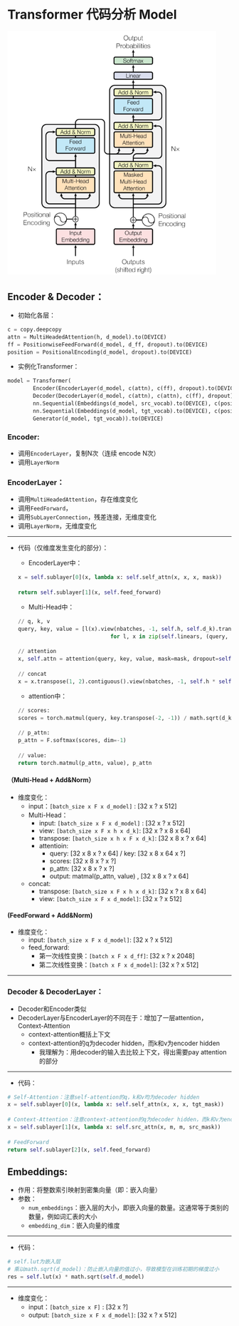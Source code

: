 # Transformer 代码分析 Model

<img src="./assets/image-20231128103528894.png" alt="image-20231128103528894" style="zoom: 80%;" />

## Encoder & Decoder：

* 初始化各层：

```python
c = copy.deepcopy
attn = MultiHeadedAttention(h, d_model).to(DEVICE)
ff = PositionwiseFeedForward(d_model, d_ff, dropout).to(DEVICE)
position = PositionalEncoding(d_model, dropout).to(DEVICE)
```



* 实例化Transformer：

```python
model = Transformer(
        Encoder(EncoderLayer(d_model, c(attn), c(ff), dropout).to(DEVICE), 							N).to(DEVICE),
        Decoder(DecoderLayer(d_model, c(attn), c(attn), c(ff), dropout).to(DEVICE), 				N).to(DEVICE),
        nn.Sequential(Embeddings(d_model, src_vocab).to(DEVICE), c(position)),
        nn.Sequential(Embeddings(d_model, tgt_vocab).to(DEVICE), c(position)),
        Generator(d_model, tgt_vocab)).to(DEVICE)
```



### Encoder:

* 调用`EncoderLayer`，复制N次（连续 encode N次）
* 调用`LayerNorm`



### EncoderLayer：

* 调用`MultiHeadedAttention`，存在维度变化
* 调用`FeedForward`，
* 调用`SubLayerConnection`，残差连接，无维度变化
* 调用`LayerNorm`，无维度变化

****

* 代码（仅维度发生变化的部分）：

  * EncoderLayer中：

  ```python
  x = self.sublayer[0](x, lambda x: self.self_attn(x, x, x, mask)) 
  
  return self.sublayer[1](x, self.feed_forward)
  ```

  * Multi-Head中：

  ```python
  // q, k, v
  query, key, value = [l(x).view(nbatches, -1, self.h, self.d_k).transpose(1, 2)
                               for l, x in zip(self.linears, (query, key, value))]
  
  // attention
  x, self.attn = attention(query, key, value, mask=mask, dropout=self.dropout)
  
  // concat
  x = x.transpose(1, 2).contiguous().view(nbatches, -1, self.h * self.d_k)
  ```

  * attention中：

  ```python
  // scores:
  scores = torch.matmul(query, key.transpose(-2, -1)) / math.sqrt(d_k)
  
  // p_attn:
  p_attn = F.softmax(scores, dim=-1)
  
  // value:
  return torch.matmul(p_attn, value), p_attn
  ```

#### （Multi-Head + Add&Norm）

* 维度变化：
  * input：`[batch_size x F x d_model]` :  [32 x ? x 512]
  * Multi-Head：
    * input: `[batch_size x F x d_model]` : [32 x ? x 512]
    * view:  `[batch_size x F x h x d_k]`: [32 x ? x 8 x 64]
    * transpose: `[batch_size x h x F x d_k]`: [32 x 8 x ? x 64]
    * attentioin: 
      * query: [32 x 8 x ? x 64]   /   key: [32 x 8 x 64 x ?]
      * scores: [32 x 8 x ? x ?]
      * p_attn: [32 x 8 x ? x ?]
      * output: matmal(p_attn, value) ,  [32 x 8 x ? x 64]
  * concat: 
    * transpose: `[batch_size x F x h x d_k]`: [32 x ? x 8 x 64]
    * view: `[batch_size x F x d_model]`: [32 x ? x 512]



#### (FeedForward + Add&Norm)

* 维度变化：
  * input:  `[batch_size x F x d_model]`: [32 x ? x 512]
  * feed_forward: 
    * 第一次线性变换：`[batch x F x d_ff]`: [32 x ? x 2048]
    * 第二次线性变换：`[batch x F x d_model]`: [32 x ? x 512]

****

### Decoder & DecoderLayer：

* Decoder和Encoder类似
* DecoderLayer与EncoderLayer的不同在于：增加了一层attention，Context-Attention
  * context-attention概括上下文
  * context-attention的q为decoder hidden，而k和v为encoder hidden
    * 我理解为：用decoder的输入去比较上下文，得出需要pay attention的部分

****

* 代码：

```python
# Self-Attention：注意self-attention的q，k和v均为decoder hidden
x = self.sublayer[0](x, lambda x: self.self_attn(x, x, x, tgt_mask))

# Context-Attention：注意context-attention的q为decoder hidden，而k和v为encoder hidden
x = self.sublayer[1](x, lambda x: self.src_attn(x, m, m, src_mask))

# FeedForward
return self.sublayer[2](x, self.feed_forward)
```

## Embeddings:

* 作用：将整数索引映射到密集向量（即：嵌入向量）
* 参数：
  * `num_embeddings`：嵌入层的大小，即嵌入向量的数量。这通常等于类别的数量，例如词汇表的大小
  * `embedding_dim`：嵌入向量的维度

****

* 代码：

```python
# self.lut为嵌入层
# 乘以math.sqrt(d_model)：防止嵌入向量的值过小，导致模型在训练初期的梯度过小
res = self.lut(x) * math.sqrt(self.d_model)
```

****

* 维度变化：
  * input：`[batch_size x F]` : [32 x ?]
  * output: `[batch_size x F x d_model]`: [32 x ? x 512]